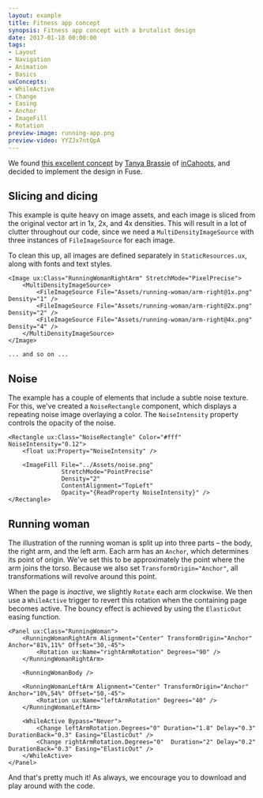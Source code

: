 ```yaml
---
layout: example
title: Fitness app concept
synopsis: Fitness app concept with a brutalist design
date: 2017-01-18 00:00:00
tags:
- Layout
- Navigation
- Animation
- Basics
uxConcepts:
- WhileActive
- Change
- Easing
- Anchor
- ImageFill
- Rotation
preview-image: running-app.png
preview-video: YYZJx7ntQpA
---
```

We found [this excellent concept](https://dribbble.com/shots/3202189-Fitness-App-Concept) by [Tanya Brassie](https://dribbble.com/tanyabrassie) of [inCahoots](https://www.instagram.com/incahootsdesign), and decided to implement the design in Fuse.

## Slicing and dicing

This example is quite heavy on image assets, and each image is sliced from the original vector art in 1x, 2x, and 4x densities.
This will result in a lot of clutter throughout our code, since we need a `MultiDensityImageSource` with three instances of `FileImageSource` for each image.

To clean this up, all images are defined separately in `StaticResources.ux`, along with fonts and text styles.

<!-- snippet-begin:code/StaticResources.ux:Images -->

```
<Image ux:Class="RunningWomanRightArm" StretchMode="PixelPrecise">
    <MultiDensityImageSource>
        <FileImageSource File="Assets/running-woman/arm-right@1x.png" Density="1" />
        <FileImageSource File="Assets/running-woman/arm-right@2x.png" Density="2" />
        <FileImageSource File="Assets/running-woman/arm-right@4x.png" Density="4" />
    </MultiDensityImageSource>
</Image>

... and so on ...
```

<!-- snippet-end -->

## Noise

The example has a couple of elements that include a subtle noise texture.
For this, we've created a `NoiseRectangle` component, which displays a repeating noise image overlaying a color.
The `NoiseIntensity` property controls the opacity of the noise.

<!-- snippet-begin:code/Components/NoiseRectangle.ux:NoiseRectangle -->

```
<Rectangle ux:Class="NoiseRectangle" Color="#fff" NoiseIntensity="0.12">
    <float ux:Property="NoiseIntensity" />

    <ImageFill File="../Assets/noise.png"
               StretchMode="PointPrecise"
               Density="2"
               ContentAlignment="TopLeft"
               Opacity="{ReadProperty NoiseIntensity}" />
</Rectangle>
```

<!-- snippet-end -->

## Running woman

The illustration of the running woman is split up into three parts – the body, the right arm, and the left arm.
Each arm has an `Anchor`, which determines its point of origin. We've set this to be approximately the point where the arm joins the torso.
Because we also set `TransformOrigin="Anchor"`, all transformations will revolve around this point.

When the page is *inactive*, we slightly `Rotate` each arm clockwise.
We then use a `WhileActive` trigger to revert this rotation when the containing page becomes active.
The bouncy effect is achieved by using the `ElasticOut` easing function.


<!-- snippet-begin:code/Components/RunningWoman.ux:RunningWoman -->

```
<Panel ux:Class="RunningWoman">
    <RunningWomanRightArm Alignment="Center" TransformOrigin="Anchor" Anchor="81%,11%" Offset="30,-45">
        <Rotation ux:Name="rightArmRotation" Degrees="90" />
    </RunningWomanRightArm>
    
    <RunningWomanBody />

    <RunningWomanLeftArm Alignment="Center" TransformOrigin="Anchor" Anchor="10%,54%" Offset="50,-45">
        <Rotation ux:Name="leftArmRotation" Degrees="40" />
    </RunningWomanLeftArm>
    
    <WhileActive Bypass="Never">
        <Change leftArmRotation.Degrees="0" Duration="1.8" Delay="0.3" DurationBack="0.3" Easing="ElasticOut" />
        <Change rightArmRotation.Degrees="0"  Duration="2" Delay="0.2" DurationBack="0.3" Easing="ElasticOut" />
    </WhileActive>
</Panel>
```

<!-- snippet-end -->

And that's pretty much it! As always, we encourage you to download and play around with the code.
